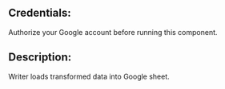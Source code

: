 ## Credentials:
Authorize your Google account before running this component.

## Description:
Writer loads transformed data into Google sheet.
